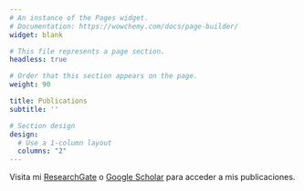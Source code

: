 ```yaml
---
# An instance of the Pages widget.
# Documentation: https://wowchemy.com/docs/page-builder/
widget: blank

# This file represents a page section.
headless: true

# Order that this section appears on the page.
weight: 90

title: Publications
subtitle: ''

# Section design
design:
  # Use a 1-column layout
  columns: "2"
---
```


Visita mi [ResearchGate](https://www.researchgate.net/profile/Giancarlo-Moron-Correa) o [Google Scholar](https://scholar.google.com/citations?user=jg4hcWEAAAAJ&hl=es) para acceder a mis publicaciones. 